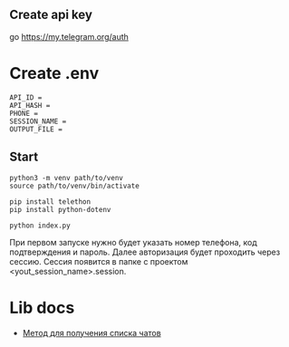## Create api key
go https://my.telegram.org/auth

# Create .env
```
API_ID = 
API_HASH = 
PHONE = 
SESSION_NAME = 
OUTPUT_FILE = 
```

## Start
```
python3 -m venv path/to/venv
source path/to/venv/bin/activate

pip install telethon
pip install python-dotenv

python index.py
```

При первом запуске нужно будет указать номер телефона, код подтверждения и пароль. Далее авторизация будет проходить через сессию. Сессия появится в папке с проектом <yout_session_name>.session.

# Lib docs
- [Метод для получения списка чатов](https://docs.telethon.dev/en/stable/modules/client.html#telethon.client.dialogs.DialogMethods.get_dialogs)


